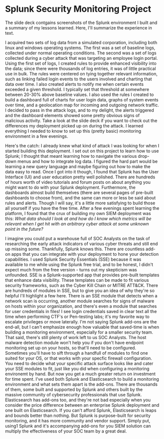 <h1>Splunk Security Monitoring Project</h1>

<p>The slide deck contgains screenshots of the Splunk environment I built and a summary of my lessons learned. Here, I'll summarize the experience in text.</p>

<p>I acquired two sets of log data from a simulated corporation, including both linux and windows operating systems. The first was a set of baseline logs, collected under normal operating conditions. The second was a set of logs collected during a cyber attack that was targeting an employee login portal. Using the first set of logs, I created rules to provide enhanced visibility into the data; since there were thousands of log entries, it was of little practical use in bulk. The rules were centered on tying together relevant information, such as linking failed login events to the users involved and charting that data over time. I also created alerts to notify me when certain events exceeded a given threshold. I typically set that threshold at somewhere between 20-30% above baseline values. I also used the rules I created to build a dashboard full of charts for user login data, graphs of system events over time, and a geolocation map for incoming and outgoing network traffic. I decided to pass in the attack logs, and to my delight, the alerts triggered and the dashboard elements showed some pretty obvious signs of malicious activity. Take a look at the slide deck if you want to check out the differences my deployment picked up on during the attack. I learned everything I needed to know to set up this (pretty basic) monitoring environment in a few evenings. 

<p>Here's the catch: I already knew what kind of attack I was looking for when I started building this deployment. I set out on this project to learn how to use Splunk; I thought that meant learning how to navigate the various drop-down menus and how to integrate log data. I figured the hard part would be learning a new query language and maybe figuring out how to make the data easy to read. Once I got into it though, I found that Splunk has the User Interface (UI) and user education pretty well polished. There are hundreds of hours worth of video tutorials and forum posts on about anything you might want to do with your Splunk deployment. Furthermore, the dashboards almost build themselves (there are several pages of pre-built dashboards to choose from), and the same can more or less be said about rules and alerts. Though I will say, it's a little more satisfying to build those all yourself if you have the free time. After a few evenings spent learning the platform, I found that the crux of building my own SIEM deployment was this: <em>What data should I look at and how do I know which metrics will be relevant when I get hit with an arbitrary cyber attack at some unknown point in the future?</em> </p>
  
<p>I imagine you could put a warehouse full of SOC Analysts on the task of researching the early attack indicators of various cyber threats and still end up missing some. Thankfully, Splunk knows this. There are countless add-on apps that you can integrate with your deployment to hone your detection capabilities. I used Splunk Security Essentials (SSE) because it was available to me while using the Splunk free trial, and to be honest, I didn't expect much from the free version - turns out my skepticism was unfounded. SSE is a Splunk-supported app that provides pre-built templates that enhance data visibility. These templates can be made to fit various security frameworks, such as the Cyber Kill Chain or MITRE ATT&CK. There are hundreds of modules in SSE, but to give you an idea of why they're so helpful I'll highlight a few here. There is an SSE module that detects when a network scan is occurring, another module searches for signs of malware on hosts within your organization, and there's even a module that searches for user credentials in files! I see login credentials saved in clear text all the time when performing CTF's or Pen-testing labs; it's my favorite way to escalate privileges or move laterally. I'm not saying Splunk add-ons are the end-all, but I can't emphasize enough how valuable that saved-time is when building a monitoring environment, especially for a smaller security team. That said, there's still plenty of work left to us SOC Analysts. The host malware detection module won't help you if you don't have endpoint monitoring set up on your hosts, so that'll need to be configured. Sometimes you'll have to sift through a handfull of modules to find one suited for your OS, or that works with your specfic firewall configuration. You need to decide what your specific attack surface looks like and cater your SSE modules to fit, just like you did when configuring a monitoring environemt by hand. But now you get a much greater return on investment for time spent. I've used both Splunk and Elasticsearch to build a monitoring environment and what sets them apart is the add-ons. There are thousands of them, some built and supported by Splunk and others built by the massive community of cybersecurity professionals that use Splunk. Elasticsearch has add-ons too, and they're not bad especially when you consider the price difference between an enterprise Splunk deployment and one built on Elasticsearch. If you can't afford Splunk, Elasticsearch is leaps and bounds better than nothing. But Splunk is purpose-built for security monitoring, and it has more community and vendor support. Simply put, using1 Splunk and it's accompanying add-ons for you SIEM solution can multiply the effectiveness of your SOC team by a great deal.</p>
